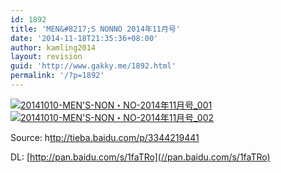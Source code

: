 ```yaml
---
id: 1892
title: 'MEN&#8217;S NONNO 2014年11月号'
date: '2014-11-18T21:35:36+08:00'
author: kamling2014
layout: revision
guid: 'http://www.gakky.me/1892.html'
permalink: '/?p=1892'
---
```


[![20141010-MEN'S-NON・NO-2014年11月号_001](http://www.yui-aragaki.org/wp-content/uploads/2014/11/20141010-MENS-NON・NO-2014年11月号_001.jpg)](http://www.yui-aragaki.org/wp-content/uploads/2014/11/20141010-MENS-NON・NO-2014年11月号_001.jpg) [![20141010-MEN'S-NON・NO-2014年11月号_002](http://www.yui-aragaki.org/wp-content/uploads/2014/11/20141010-MENS-NON・NO-2014年11月号_002.jpg)](http://www.yui-aragaki.org/wp-content/uploads/2014/11/20141010-MENS-NON・NO-2014年11月号_002.jpg)

Source: h[ttp://tieba.baidu.com/p/3344219441](http://tieba.baidu.com/p/3344219441)

DL: [http://pan.baidu.com/s/1faTRo](//pan.baidu.com/s/1faTRo)
